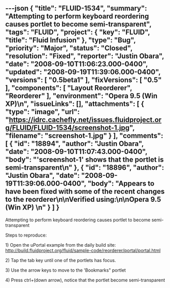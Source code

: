 ---json
{
  "title": "FLUID-1534",
  "summary": "Attempting to perform keyboard reordering causes portlet to become semi-transparent",
  "tags": "FLUID",
  "project": {
    "key": "FLUID",
    "title": "Fluid Infusion"
  },
  "type": "Bug",
  "priority": "Major",
  "status": "Closed",
  "resolution": "Fixed",
  "reporter": "Justin Obara",
  "date": "2008-09-10T11:06:23.000-0400",
  "updated": "2008-09-19T11:39:06.000-0400",
  "versions": [
    "0.5beta1"
  ],
  "fixVersions": [
    "0.5"
  ],
  "components": [
    "Layout Reorderer",
    "Reorderer"
  ],
  "environment": "Opera 9.5 (Win XP)\n",
  "issueLinks": [],
  "attachments": [
    {
      "type": "image",
      "url": "https://idrc.cachefly.net/issues.fluidproject.org/FLUID/FLUID-1534/screenshot-1.jpg",
      "filename": "screenshot-1.jpg"
    }
  ],
  "comments": [
    {
      "id": "18894",
      "author": "Justin Obara",
      "date": "2008-09-10T11:07:43.000-0400",
      "body": "'screenshot-1' shows that the portlet is semi-transparent\n"
    },
    {
      "id": "18896",
      "author": "Justin Obara",
      "date": "2008-09-19T11:39:06.000-0400",
      "body": "Appears to have been fixed with some of the recent changes to the reorderer\n\nVerified using:\n\nOpera 9.5 (Win XP)&#x20;\n"
    }
  ]
}
---
Attempting to perform keyboard reordering causes portlet to become semi-transparent

Steps to reproduce:

1\) Open the uPortal example from the daily build site:\
<http://build.fluidproject.org/fluid/sample-code/reorderer/portal/portal.html>

2\) Tap the tab key until one of the portlets has focus.

3\) Use the arrow keys to move to the 'Bookmarks" portlet

4\) Press ctrl+(down arrow), notice that the portlet become semi-transparent

        